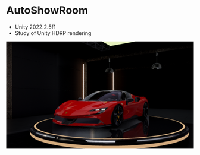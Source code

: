 # AutoShowRoom
* Unity 2022.2.5f1
* Study of Unity HDRP rendering

![Screenshot](Screenshots/Screenshot_2023-05-30_234157.png?raw=true "Screenshot")
